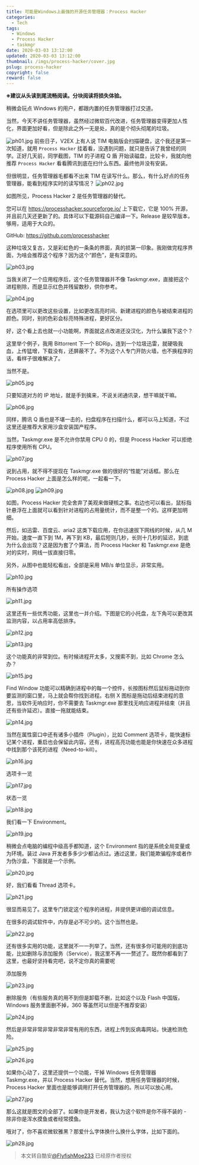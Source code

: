 ```yaml
---
title: 可能是Windows上最强的开源任务管理器：Process Hacker
categories: 
  - Tech
tags:
  - Windows
  - Process Hacker
  - taskmgr
date: 2020-03-03 13:12:00
updated: 2020-03-03 13:12:00
thumbnail: /imgs/process-hacker/cover.jpg
pslug: process-hacker
copyright: false
reward: false
---
```

**※建议从头读到尾流畅阅读。分块阅读将损失体验。**

稍微会玩点 Windows 的用户，都跟内置的任务管理器打过交道。

当然，今天不讲任务管理器，虽然经过微软百代改进，任务管理器变得更加人性化，界面更加好看，但是除此之外一无是处，真的是个彻头彻尾的垃圾。

<!--more-->

![ph01.jpg](/imgs/processhacker/ph01.jpg)
前些日子，V2EX 上有人说 TIM 电脑版会扫描硬盘，这个我还是第一次知道，就用 `Process Hacker` 挂着看，没遇到问题，就只是告诉了我曾经的同学。正好几天前，同学截图，TIM 的子进程 Q 盾 开始读磁盘，比较卡，我就向他推荐 `Process Hacker` 看看腾讯到底在扫什么东西。最终他并没有安装。

但很明显，任务管理器毛都看不出来 TIM 在读写什么。那么，有什么好点的任务管理器，能看到程序实时的读写情况？
![ph02.jpg](/imgs/processhacker/ph02.jpg)

如图所见，Process Hacker 2 是任务管理器的替代。

您可以在 https://processhacker.sourceforge.io/ 上下载它，它是 100% 开源，并且前几天还更新了的。具体可以下载源码自己编译一下。Release 是较早版本，够用，适用于大众的。

GitHub: https://github.com/processhacker 

这种垃圾又复古，又是彩虹色的一条条的界面，真的损第一印象。我刚做完程序界面，为啥会推荐这个程序？因为这个“颜色”，是有深意的。

![ph03.jpg](/imgs/processhacker/ph03.jpg)

当我关闭了一个应用程序后，这个任务管理器并不像 Taskmgr.exe，直接把这个进程剔除，而是显示红色并残留数秒，供你参考。

![ph04.jpg](/imgs/processhacker/ph04.jpg)

在选项里可以更改这些设置，比如更改高亮时间、新建进程的颜色与被结束进程的颜色。同时，别的色彩会标亮特殊进程，更好区分。

好，这个看上去也就一小功能啊，界面就这点改进还没汉化，为什么骗我下这个？

这里举个例子，我用 Bittorrent 下一个 BDRip，连到一个垃圾迅雷，就硬吸我血，上传猛增，下载没有，还屏蔽不了。不为这个人专门开防火墙，也不换程序的话，看样子很难解决了。

当然不是。

![ph05.jpg](/imgs/processhacker/ph05.jpg)

只要知道对方的 IP 地址，就是手到擒来，不说关闭通讯录，想干嘛就干嘛。

![ph06.jpg](/imgs/processhacker/ph06.jpg)

同样，腾讯 Q 盾也是不堪一击的，扫盘程序在扫描什么，都可以马上知道，不过这里还是推荐大家用沙盒安装国产程序。

当然，Taskmgr.exe 是不允许你禁用 CPU 0 的，但是 Process Hacker 可以拒绝程序使用所有 CPU。

![ph07.jpg](/imgs/processhacker/ph07.jpg)

说到占用，就不得不提现在 Taskmgr.exe 做的很好的“性能”对话框。那么在 Process Hacker 上面是怎么样的呢，一起看一下。

![ph08.jpg](/imgs/processhacker/ph08.jpg)
![ph09.jpg](/imgs/processhacker/ph09.jpg)

如图，Process Hacker 完全舍弃了美观来做硬核之事。右边也可以看出，鼠标指针悬浮在上面就可以看到针对进程的占用量统计，而不是整一个的。这样更加明细。

然后，如迅雷、百度云、aria2 这类下载应用，在你迅速拔下网线的时候，从几 M 开始，速度一直下到 1M，再下到 KB，最后短则几秒，长则十几秒的延迟，到底为什么会出现？这是因为套了个算法，而 Process Hacker 和 Taskmgr.exe 是绝对的实时，网线一拔直接归零。

另外，从图中也能轻松看出，全部是采用 MB/s 单位显示，非常实用。

![ph10.jpg](/imgs/processhacker/ph10.jpg)

所有操作选项

![ph11.jpg](/imgs/processhacker/ph11.jpg)

这里还有一些优秀功能，这里也一并介绍。下图是它的小托盘，左下角可以更改其监测内容，以占用率高低排序。

![ph12.jpg](/imgs/processhacker/ph12.jpg)

![ph13.jpg](/imgs/processhacker/ph13.jpg)

这个功能真的非常到位。有时候进程开太多，又搜索不到，比如 Chrome 怎么办？

![ph15.jpg](/imgs/processhacker/ph15.jpg)

Find Window 功能可以精确到进程中的每一个控件，长按图标然后鼠标拖动到你要监测的窗口里，马上就会帮你找到进程。右侧 X 图标是拖动后结束进程的意思，当软件无响应时，你不需要去 Taskmgr.exe 那里找无响应进程并结束（并且还有些许延迟）。直接一拖就能结束。

![ph14.jpg](/imgs/processhacker/ph14.jpg)

当然在属性窗口中还有诸多小插件（Plugin），比如 Comment 选项卡，能快速标记某个进程，重启也会保留此内容。还有，进程高亮功能也能是你快速在众多进程中找到那个该死的进程（Need-to-kill）。

![ph16.jpg](/imgs/processhacker/ph16.jpg)

选项卡一览

![ph17.jpg](/imgs/processhacker/ph17.jpg)

状态一览

![ph18.jpg](/imgs/processhacker/ph18.jpg)

我们看一下 Environment。

![ph19.jpg](/imgs/processhacker/ph19.jpg)

稍微会点电脑的编程中级高手都知道，这个 Environment 指的是系统全局变量或为环境。装过 Java 开发者多多少少都沾点过。通过这里，我们能欺骗程序或者作为伪沙盒，下面就是一个示例。

![ph20.jpg](/imgs/processhacker/ph20.jpg)

好，我们看看 Thread 选项卡。

![ph21.jpg](/imgs/processhacker/ph21.jpg)

很显而易见了。这里专门锁定这个程序的进程，并提供更详细的调试信息。

在很多的调试软件中，内存是必不可少的。这个当然也是。

![ph22.jpg](/imgs/processhacker/ph22.jpg)

还有很多实用的功能，这里就不一一列举了。当然，还有很多你可能用的到底功能，比如删除与添加服务（Service），我这里不再一一赘述了。既然你都看到了这里，也最好坚持看完吧，说不定你真的需要呢

添加服务

![ph23.jpg](/imgs/processhacker/ph23.jpg)

删除服务（有些服务真的用不到但是卸载不删，比如这个以及 Flash 中国版，Windows 服务里面删不掉，360 等虽然可以但是不推荐安装）

![ph24.jpg](/imgs/processhacker/ph24.jpg)

然后是非常非常非常非常非常有用的东西，进程上传到反病毒网站，快速检测危险。

![ph25.jpg](/imgs/processhacker/ph25.jpg)

![ph26.jpg](/imgs/processhacker/ph26.jpg)

如果你心动了，这里还提供一个功能，干掉 Windows 任务管理器 Taskmgr.exe，并以 Process Hacker 替代。当然，想用任务管理器的时候，Process Hacker 里面也是能够调用打开任务管理器的。所以可以放心用。

![ph27.jpg](/imgs/processhacker/ph27.jpg)

那么这就是图文的全部了。如果你是开发者，我认为这个软件是你不得不装的 - 除非你是浑水摸鱼或者经常摸鱼。

哦对了，你不喜欢微软雅黑？那爱什么字体换什么换什么字体，比如下面的。

![ph28.jpg](/imgs/processhacker/ph28.jpg)

> 本文转自酷安[@FlyfishMoe233](https://www.coolapk.com/feed/16922771?shareKey=MzUyNTBhYjEwNjBlNWU1ZGRmMjU~&shareUid=2969102)
> 已经原作者授权